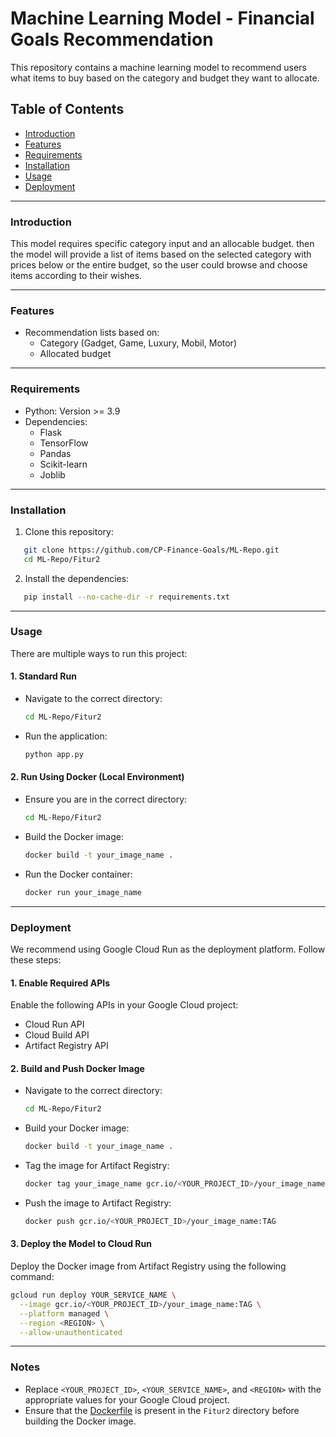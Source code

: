 
# Machine Learning Model - Financial Goals Recommendation

This repository contains a machine learning model to recommend users what items to buy based on the category and budget they want to allocate.

## Table of Contents
- [Introduction](#introduction)
- [Features](#features)
- [Requirements](#requirements)
- [Installation](#installation)
- [Usage](#usage)
- [Deployment](#deployment)

---

### Introduction

This model requires specific category input and an allocable budget. then the model will provide a list of items based on the selected category with prices below or the entire budget, so the user could browse and choose items according to their wishes.

---

### Features

- Recommendation lists based on:
  - Category (Gadget, Game, Luxury, Mobil, Motor)
  - Allocated budget

---

### Requirements

- Python: Version >= 3.9
- Dependencies:
  - Flask
  - TensorFlow
  - Pandas
  - Scikit-learn
  - Joblib

---

### Installation

1. Clone this repository:
```bash
   git clone https://github.com/CP-Finance-Goals/ML-Repo.git
   cd ML-Repo/Fitur2
```

2. Install the dependencies:
```bash
   pip install --no-cache-dir -r requirements.txt
```

---

### Usage

There are multiple ways to run this project:

#### 1. Standard Run
- Navigate to the correct directory:
    ```bash
    cd ML-Repo/Fitur2
    ```
- Run the application:
    ```bash
    python app.py
    ```

#### 2. Run Using Docker (Local Environment)

- Ensure you are in the correct directory:
    ```bash
    cd ML-Repo/Fitur2
    ```
- Build the Docker image:
    ```bash
    docker build -t your_image_name .
    ```
- Run the Docker container:
    ```bash
    docker run your_image_name
    ```

---

### Deployment

We recommend using Google Cloud Run as the deployment platform. Follow these steps:

#### 1. Enable Required APIs
Enable the following APIs in your Google Cloud project:
- Cloud Run API
- Cloud Build API
- Artifact Registry API

#### 2. Build and Push Docker Image

- Navigate to the correct directory:
    ```bash
    cd ML-Repo/Fitur2
    ```
- Build your Docker image:
    ```bash
    docker build -t your_image_name .
    ```
- Tag the image for Artifact Registry:
    ```bash
    docker tag your_image_name gcr.io/<YOUR_PROJECT_ID>/your_image_name:TAG
    ```
- Push the image to Artifact Registry:
    ```bash
    docker push gcr.io/<YOUR_PROJECT_ID>/your_image_name:TAG
    ```

#### 3. Deploy the Model to Cloud Run
Deploy the Docker image from Artifact Registry using the following command:

```bash
gcloud run deploy YOUR_SERVICE_NAME \
  --image gcr.io/<YOUR_PROJECT_ID>/your_image_name:TAG \
  --platform managed \
  --region <REGION> \
  --allow-unauthenticated
```

---

### Notes

- Replace `<YOUR_PROJECT_ID>`, `<YOUR_SERVICE_NAME>`, and `<REGION>` with the appropriate values for your Google Cloud project.
- Ensure that the [Dockerfile](Dockerfile) is present in the `Fitur2` directory before building the Docker image.
